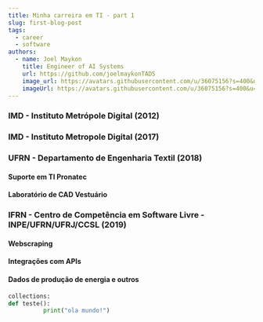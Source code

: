 ```yaml
---
title: Minha carreira em TI - part 1
slug: first-blog-post
tags:
  - career
  - software
authors:
  - name: Joel Maykon
    title: Engineer of AI Systems
    url: https://github.com/joelmaykonTADS
    image_url: https://avatars.githubusercontent.com/u/36075156?s=400&u=1ea144650fdb5a3299cfa51b0c3fb62f26ee4360&v=4
    imageUrl: https://avatars.githubusercontent.com/u/36075156?s=400&u=1ea144650fdb5a3299cfa51b0c3fb62f26ee4360&v=4
---
```

### IMD - Instituto Metrópole Digital (2012)

<!-- truncate -->

### IMD - Instituto Metropole Digital (2017)

### UFRN - Departamento de Engenharia Textil (2018)

#### Suporte em TI Pronatec

#### Laboratório de CAD Vestuário

### IFRN - Centro de Competência em Software Livre - INPE/UFRN/UFRJ/CCSL (2019)

#### Webscraping

#### Integrações com APIs

#### Dados de produção de energia e outros

```python
collections:
def teste():
          print("ola mundo!")
```